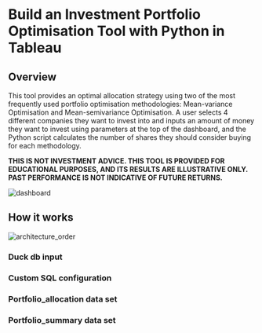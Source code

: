 # Build an Investment Portfolio Optimisation Tool with Python in Tableau

## Overview
This tool provides an optimal allocation strategy using two of the most frequently used portfolio optimisation methodologies: Mean-variance Optimisation and Mean-semivariance Optimisation. A user selects 4 different companies they want to invest into and inputs an amount of money they want to invest using parameters at the top of the dashboard, and the Python script calculates the number of shares they should consider buying for each methodology. 

**THIS IS NOT INVESTMENT ADVICE. THIS TOOL IS PROVIDED FOR EDUCATIONAL PURPOSES, AND ITS RESULTS ARE ILLUSTRATIVE ONLY. PAST PERFORMANCE IS NOT INDICATIVE OF FUTURE RETURNS.**

![dashboard](https://github.com/anyalitica/tableau-table-extensions-portfolio-optimization/assets/47951483/77f8da92-8103-4e81-9e37-c7383dabd718)

## How it works

![architecture_order](https://github.com/anyalitica/tableau-table-extensions-portfolio-optimization/assets/47951483/ca593e24-03bd-4a5b-a77b-afeed67177c0)

### Duck db input
### Custom SQL configuration
### Portfolio_allocation data set
### Portfolio_summary data set
